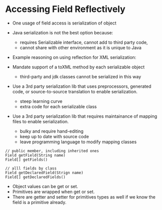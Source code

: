 # Accessing Field Reflectively

- One usage of field access is serialization of object

- Java serialization is not the best option because:
  - requires Serializable interface, cannot add to third party code,
  - cannot share with other environment as it is unique to Java

* Example reasoning on using reflection for XML serialization:

- Mandate support of a toXML method by each serializable object
  - third-party and jdk classes cannot be serialized in this way

- Use a 3rd party serialization lib that uses preprocessors, generated code, or
  source-to-source translation to enable serialization.
  - steep learning curve
  - extra code for each serializable class

- Use a 3rd party serialization lib that requires maintainance of mapping files to enable serialization.
  - bulky and require hand-editing
  - keep up to date with source code
  - leave programming language to modify mapping classes


```shell
// public member, including inherited ones
Field getField(String name)
Field[] getFields()

// alll fields by class
Field getDeclaredField(Strign name)
Field[] getDeclaredFields()
```

- Object values can be get or set.
- Primitives are wrapped when get or set.
- There are getter and setter for primitives types as well if we know the field is a primitive already.
